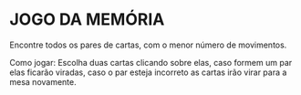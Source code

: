 # JOGO DA MEMÓRIA

Encontre todos os pares de cartas, com o menor número de movimentos.

Como jogar:
Escolha duas cartas clicando sobre elas, caso formem um par elas ficarão viradas, caso o par esteja incorreto as cartas irão virar para a mesa novamente.